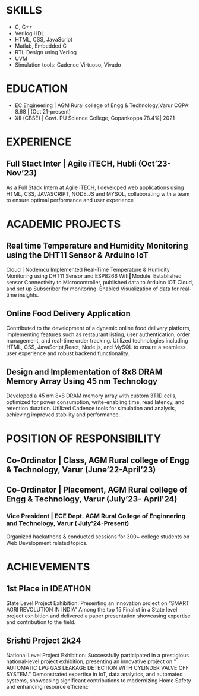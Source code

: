 # SKILLS
-  C, C++ 
- Verilog HDL 
- HTML, CSS, JavaScript 
- Matlab, Embedded C 
- RTL Design using Verilog 
- UVM 
- Simulation tools: Cadence Virtuoso, Vivado 

# EDUCATION
- EC Engineering | AGM Rural college of Engg & Technology,Varur CGPA: 8.68 | (Oct’21-present)
- XII (CBSE) | Govt. PU Science College, Gopankoppa 78.4%| 2021

# EXPERIENCE
## Full Stact Inter | Agile iTECH, Hubli (Oct’23-Nov’23)

As a Full Stack Intern at Agile iTECH, I developed web applications using HTML, CSS, JAVASCRIPT, 
NODE.JS and MYSQL, collaborating with a team to ensure optimal performance and user experience 

# ACADEMIC PROJECTS
## Real time Temperature and Humidity Monitoring using the DHT11 Sensor & Arduino IoT 
Cloud | Nodemcu 
Implemented Real-Time Temperature & Humidity Monitoring using DHT11 Sensor and ESP8266 WifiModule. Established sensor Connectivity to Microcontroller, published data to Arduino IOT Cloud, and set up 
Subscriber for monitoring. Enabled Visualization of data for real-time insights.
## Online Food Delivery Application 
 Contributed to the development of a dynamic online food delivery platform, implementing features such as 
restaurant listing, user authentication, order management, and real-time order tracking. Utilized technologies 
including HTML, CSS, JavaScript,React, Node.js, and MySQL to ensure a seamless user experience and robust 
backend functionality. 
## Design and Implementation of 8x8 DRAM Memory Array Using 45 nm Technology 
Developed a 45 nm 8x8 DRAM memory array with custom 3T1D cells, optimized for power consumption, 
write-enabling time, read latency, and retention duration. Utilized Cadence tools for simulation and analysis, 
achieving improved stability and performance..

# POSITION OF RESPONSIBILITY 
## Co-Ordinator | Class, AGM Rural college of Engg & Technology, Varur (June’22-April’23)
## Co-Ordinator | Placement, AGM Rural college of Engg & Technology, Varur (July’23- April'24)
### Vice President | ECE Dept. AGM Rural College of Enginnering and Technology, Varur ( July'24-Present)

Organized hackathons & conducted sessions for 300+ college students on Web Development related 
topics. 

# ACHIEVEMENTS 
## 1st Place in IDEATHON 

State Level Project Exhibition: Presenting an innovation project on “SMART AGRI REVOLUTION IN 
INDIA” Among the top 15 Finalist in a State level project exhibition and delivered a paper presentation 
showcasing expertise and contribution to the field.

## Srishti Project 2k24 

 National Level Project Exhibition: Successfully participated in a prestigious national-level project exhibition, 
presenting an innovative project on " AUTOMATIC LPG GAS LEAKAGE DETECTION WITH CYLINDER 
VALVE OFF SYSTEM." Demonstrated expertise in IoT, data analytics, and automated systems, showcasing 
significant contributions to modernizing Home Safety and enhancing resource efficienc
